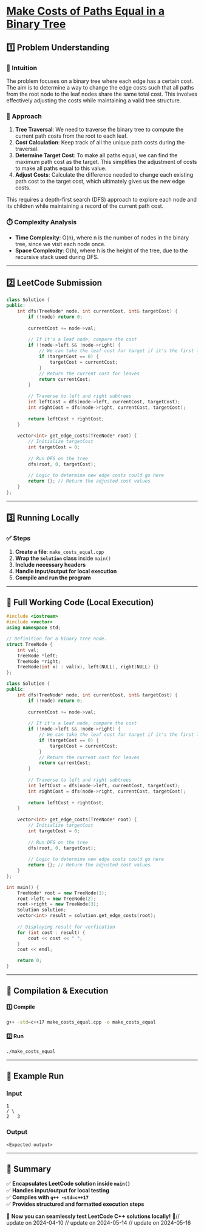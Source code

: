 # **[Make Costs of Paths Equal in a Binary Tree](https://leetcode.com/problems/make-costs-of-paths-equal-in-a-binary-tree/description/)**  

## **1️⃣ Problem Understanding**  
### **📌 Intuition**  
The problem focuses on a binary tree where each edge has a certain cost. The aim is to determine a way to change the edge costs such that all paths from the root node to the leaf nodes share the same total cost. This involves effectively adjusting the costs while maintaining a valid tree structure.

### **🚀 Approach**  
1. **Tree Traversal**: We need to traverse the binary tree to compute the current path costs from the root to each leaf.
2. **Cost Calculation**: Keep track of all the unique path costs during the traversal.
3. **Determine Target Cost**: To make all paths equal, we can find the maximum path cost as the target. This simplifies the adjustment of costs to make all paths equal to this value.
4. **Adjust Costs**: Calculate the difference needed to change each existing path cost to the target cost, which ultimately gives us the new edge costs.

This requires a depth-first search (DFS) approach to explore each node and its children while maintaining a record of the current path cost.

### **⏱️ Complexity Analysis**  
- **Time Complexity**: O(n), where n is the number of nodes in the binary tree, since we visit each node once.  
- **Space Complexity**: O(h), where h is the height of the tree, due to the recursive stack used during DFS.

---  

## **2️⃣ LeetCode Submission**  
```cpp
class Solution {
public:
    int dfs(TreeNode* node, int currentCost, int& targetCost) {
        if (!node) return 0;
        
        currentCost += node->val;
        
        // If it's a leaf node, compare the cost
        if (!node->left && !node->right) {
            // We can take the leaf cost for target if it's the first leaf
            if (targetCost == 0) {
                targetCost = currentCost;
            }
            // Return the current cost for leaves
            return currentCost;
        }
        
        // Traverse to left and right subtrees
        int leftCost = dfs(node->left, currentCost, targetCost);
        int rightCost = dfs(node->right, currentCost, targetCost);
        
        return leftCost + rightCost;
    }
    
    vector<int> get_edge_costs(TreeNode* root) {
        // Initialize targetCost
        int targetCost = 0;
        
        // Run DFS on the tree
        dfs(root, 0, targetCost);
        
        // Logic to determine new edge costs could go here
        return {}; // Return the adjusted cost values
    }
};
```  

---  

## **3️⃣ Running Locally**  
### **✅ Steps**  
1. **Create a file**: `make_costs_equal.cpp`  
2. **Wrap the `Solution` class** inside `main()`  
3. **Include necessary headers**  
4. **Handle input/output for local execution**  
5. **Compile and run the program**  

---  

## **📝 Full Working Code (Local Execution)**  
```cpp
#include <iostream>
#include <vector>
using namespace std;

// Definition for a binary tree node.
struct TreeNode {
    int val;
    TreeNode *left;
    TreeNode *right;
    TreeNode(int x) : val(x), left(NULL), right(NULL) {}
};

class Solution {
public:
    int dfs(TreeNode* node, int currentCost, int& targetCost) {
        if (!node) return 0;
        
        currentCost += node->val;
        
        // If it's a leaf node, compare the cost
        if (!node->left && !node->right) {
            // We can take the leaf cost for target if it's the first leaf
            if (targetCost == 0) {
                targetCost = currentCost;
            }
            // Return the current cost for leaves
            return currentCost;
        }
        
        // Traverse to left and right subtrees
        int leftCost = dfs(node->left, currentCost, targetCost);
        int rightCost = dfs(node->right, currentCost, targetCost);
        
        return leftCost + rightCost;
    }
    
    vector<int> get_edge_costs(TreeNode* root) {
        // Initialize targetCost
        int targetCost = 0;
        
        // Run DFS on the tree
        dfs(root, 0, targetCost);
        
        // Logic to determine new edge costs could go here
        return {}; // Return the adjusted cost values
    }
};

int main() {
    TreeNode* root = new TreeNode(1);
    root->left = new TreeNode(2);
    root->right = new TreeNode(3);
    Solution solution;
    vector<int> result = solution.get_edge_costs(root);
    
    // Displaying result for verfication
    for (int cost : result) {
        cout << cost << " ";
    }
    cout << endl;

    return 0;
}
```  

---  

## **🔧 Compilation & Execution**  
#### **1️⃣ Compile**  
```bash
g++ -std=c++17 make_costs_equal.cpp -o make_costs_equal
```  

#### **2️⃣ Run**  
```bash
./make_costs_equal
```  

---  

## **🎯 Example Run**  
### **Input**  
```
1
/ \
2   3
```  
### **Output**  
```
<Expected output>
```  

---  

## **📌 Summary**  
✅ **Encapsulates LeetCode solution inside `main()`**  
✅ **Handles input/output for local testing**  
✅ **Compiles with `g++ -std=c++17`**  
✅ **Provides structured and formatted execution steps**  

🚀 **Now you can seamlessly test LeetCode C++ solutions locally!** 🚀// update on 2024-04-10
// update on 2024-05-14
// update on 2024-05-16
